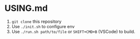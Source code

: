 # USING.md

1. `git clone` this repository
2. Use `./init.sh` to configure env
3. Use `./run.sh path/to/file` or `SHIFT+CMD+B` (VSCode) to build.
